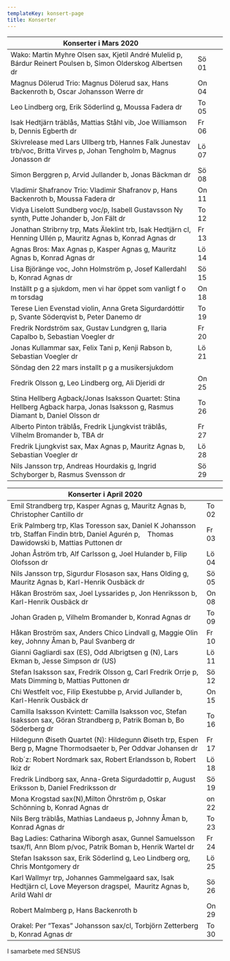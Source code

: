 ```yaml
---
templateKey: konsert-page
title: Konserter
---
```

| Konserter i Mars 2020                                                                                                                                    |       |     |
| -------------------------------------------------------------------------------------------------------------------------------------------------------- | ----- | --- |
| Wako: Martin Myhre Olsen sax, Kjetil André Mulelid p, Bárdur Reinert Poulsen b, Simon Olderskog Albertsen dr                                             | Sö 01 |     |
| Magnus Dölerud Trio: Magnus Dölerud sax, Hans Backenroth b, Oscar Johansson Werre dr                                                                     | On 04 |     |
| Leo Lindberg org, Erik Söderlind g, Moussa Fadera dr                                                                                                     | To 05 |     |
| Isak Hedtjärn träblås, Mattias Ståhl vib, Joe Williamson b, Dennis Egberth dr                                                                            | Fr 06 |     |
| Skivrelease med Lars Ullberg trb, Hannes Falk Junestav trb/voc, Britta Virves p, Johan Tengholm b, Magnus Jonasson dr                                    | Lö 07 |     |
| Simon Berggren p, Arvid Jullander b, Jonas Bäckman dr                                                                                                    | Sö 08 |     |
| Vladimir Shafranov Trio: Vladimir Shafranov p, Hans Backenroth b, Moussa Fadera dr                                                                       | On 11 |     |
| Vidya Liselott Sundberg voc/p, Isabell Gustavsson Ny synth, Putte Johander b, Jon Fält dr                                                                | To 12 |     |
| Jonathan Stribrny trp, Mats Äleklint trb, Isak Hedtjärn cl, Henning Ullén p, Mauritz Agnas b, Konrad Agnas dr                                            | Fr 13 |     |
| Agnas Bros: Max Agnas p, Kasper Agnas g, Mauritz Agnas b, Konrad Agnas dr                                                                                | Lö 14 |     |
| Lisa Björänge voc, John Holmström p, Josef Kallerdahl b, Konrad Agnas dr                                                                            | Sö 15 |     |
|Inställt p g a sjukdom, men vi har öppet som vanligt  f o m torsdag|On 18|
| Terese Lien Evenstad violin, Anna Greta Sigurdardóttir p, Svante Söderqvist b, Peter Danemo dr                                                           | To 19 |     |
| Fredrik Nordström sax, Gustav Lundgren g, Ilaria Capalbo b, Sebastian Voegler dr                                                                                | Fr 20 |     |
| Jonas Kullammar sax,  Felix Tani p, Kenji Rabson b, Sebastian Voegler dr                                                                                 | Lö 21 |     |
| Söndag den 22 mars installt p g a musikersjukdom |
| Fredrik Olsson g, Leo Lindberg org, Ali Djeridi dr                                                                                                  | On 25 |     |
| Stina Hellberg Agback/Jonas Isaksson Quartet: Stina Hellberg Agback harpa, Jonas Isaksson g, Rasmus Diamant b, Daniel Olsson dr                          | To 26 |     |
| Alberto Pinton träblås, Fredrik Ljungkvist träblås, Vilhelm Bromander b, TBA dr | Fr 27 |     |
| Fredrik Ljungkvist sax, Max Agnas p, Mauritz Agnas b, Sebastian Voegler dr                                                                                                       | Lö 28 |     |
| Nils Jansson trp, Andreas Hourdakis g, Ingrid Schyborger b, Rasmus Svensson dr                                                                           | Sö 29 |     |

| Konserter i April 2020                                                                                                                           |       |
| ------------------------------------------------------------------------------------------------------------------------------------------------ | ----- |
| Emil Strandberg trp, Kasper Agnas g, Mauritz Agnas b, Christopher Cantillo dr                                                                    | To 02 |
| Erik Palmberg trp, Klas Toresson sax, Daniel K Johansson trb, Staffan Findin btrb, Daniel Agurén p,   		Thomas Dawidowski b, Mattias Puttonen dr | Fr 03 |
| Johan Åström trb, Alf Carlsson g, Joel Hulander b, Filip Olofsson dr                                                                             | Lö 04 |
| Nils Jansson trp, Sigurdur Flosason sax, Hans Olding g, Mauritz Agnas b, Karl-Henrik Ousbäck dr                                                  | Sö 05 |
| Håkan Broström sax, Joel Lyssarides p, Jon Henriksson b, Karl-Henrik Ousbäck dr                                                                  | On 08 |
| Johan Graden p, Vilhelm Bromander b, Konrad Agnas dr                                                                                             | To 09 |
| Håkan Broström sax, Anders Chico Lindvall g, Maggie Olin key, Johnny Åman b, Paul Svanberg dr                                                    | Fr 10 |
| Gianni Gagliardi sax (ES), Odd Albrigtsen g (N), Lars Ekman b, Jesse Simpson dr (US)                                                             | Lö 11 |
| Stefan Isaksson sax, Fredrik Olsson g, Carl Fredrik Orrje p, Mats Dimming b, Mattias Puttonen dr                                                 | Sö 12 |
| Chi Westfelt voc, Filip Ekestubbe p, Arvid Jullander b, Karl-Henrik Ousbäck dr                                                                     | On 15 |
| Camilla Isaksson Kvintett: Camilla Isaksson voc, Stefan Isaksson sax, Göran Strandberg p, Patrik Boman b, Bo Söderberg dr                        | To 16 |
| Hildegunn Øiseth Quartet (N): Hildegunn  Øiseth trp, Espen Berg p, Magne Thormodsaeter b, Per Oddvar Johansen dr                                 | Fr 17 |
| Rob´z: Robert Nordmark sax, Robert Erlandsson b, Robert Ikiz dr                                                                                  | Lö 18 |
| Fredrik Lindborg sax, Anna-Greta Sigurdadottir p, August Eriksson b, Daniel Fredriksson dr                                                       | Sö 19 |
|Mona Krogstad sax(N),Milton Öhrström p, Oskar Schönning b, Konrad Agnas dr| on 22 |
| Nils Berg träblås, Mathias Landaeus p, Johnny Åman b, Konrad Agnas dr                                                                            | To 23 |
| Bag Ladies: Catharina Wiborgh asax, Gunnel Samuelsson tsax/fl, Ann Blom p/voc, Patrik Boman b, Henrik Wartel dr                                  | Fr 24 |
| Stefan Isaksson sax, Erik Söderlind g, Leo Lindberg org, Chris Montgomery dr                                                                     | Lö 25 |
| Karl Wallmyr trp, Johannes Gammelgaard sax, Isak Hedtjärn cl, Love Meyerson dragspel,  Mauritz Agnas b, Arild Wahl dr                            | Sö 26 |
| Robert Malmberg p, Hans Backenroth b                                                                                                             | On 29 |
| Orakel: Per ”Texas” Johansson sax/cl, Torbjörn Zetterberg b, Konrad Agnas dr                                                                     | To 30 |

I samarbete med SENSUS
